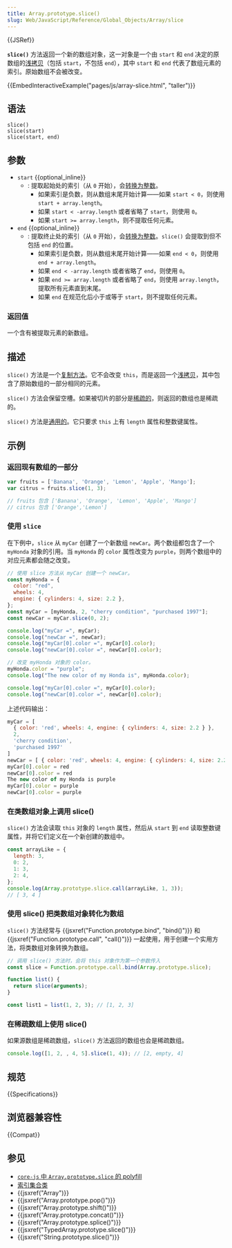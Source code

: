 ```yaml
---
title: Array.prototype.slice()
slug: Web/JavaScript/Reference/Global_Objects/Array/slice
---
```


{{JSRef}}

**`slice()`** 方法返回一个新的数组对象，这一对象是一个由 `start` 和 `end` 决定的原数组的[浅拷贝](/zh-CN/docs/Glossary/Shallow_copy)（包括 `start`，不包括 `end`），其中 `start` 和 `end` 代表了数组元素的索引。原始数组不会被改变。

{{EmbedInteractiveExample("pages/js/array-slice.html", "taller")}}

## 语法

```js-nolint
slice()
slice(start)
slice(start, end)
```

## 参数

- `start` {{optional_inline}}
  - : 提取起始处的索引（从 `0` 开始），会[转换为整数](/zh-CN/docs/Web/JavaScript/Reference/Global_Objects/Number#整数转换)。
    - 如果索引是负数，则从数组末尾开始计算——如果 `start < 0`，则使用 `start + array.length`。
    - 如果 `start < -array.length` 或者省略了 `start`，则使用 `0`。
    - 如果 `start >= array.length`，则不提取任何元素。
- `end` {{optional_inline}}
  - : 提取终止处的索引（从 `0` 开始），会[转换为整数](/zh-CN/docs/Web/JavaScript/Reference/Global_Objects/Number#整数转换)。`slice()` 会提取到但不包括 `end` 的位置。
    - 如果索引是负数，则从数组末尾开始计算——如果 `end < 0`，则使用 `end + array.length`。
    - 如果 `end < -array.length` 或者省略了 `end`，则使用 `0`。
    - 如果 `end >= array.length` 或者省略了 `end`，则使用 `array.length`，提取所有元素直到末尾。
    - 如果 `end` 在规范化后小于或等于 `start`，则不提取任何元素。

### 返回值

一个含有被提取元素的新数组。

## 描述

`slice()` 方法是一个[复制方法](/zh-CN/docs/Web/JavaScript/Reference/Global_Objects/Array#复制方法和修改方法)。它不会改变 `this`，而是返回一个[浅拷贝](/zh-CN/docs/Glossary/Shallow_copy)，其中包含了原始数组的一部分相同的元素。

`slice()` 方法会保留空槽。如果被切片的部分是[稀疏的](/zh-CN/docs/Web/JavaScript/Guide/Indexed_collections#稀疏数组)，则返回的数组也是稀疏的。

`slice()` 方法是[通用的](/zh-CN/docs/Web/JavaScript/Reference/Global_Objects/Array#通用数组方法)。它只要求 `this` 上有 `length` 属性和整数键属性。

## 示例

### 返回现有数组的一部分

```js
var fruits = ['Banana', 'Orange', 'Lemon', 'Apple', 'Mango'];
var citrus = fruits.slice(1, 3);

// fruits 包含 ['Banana', 'Orange', 'Lemon', 'Apple', 'Mango']
// citrus 包含 ['Orange','Lemon']
```

### 使用 `slice`

在下例中，`slice` 从 `myCar` 创建了一个新数组 `newCar`。两个数组都包含了一个 `myHonda` 对象的引用。当 `myHonda` 的 `color` 属性改变为 `purple`，则两个数组中的对应元素都会随之改变。

```js
// 使用 slice 方法从 myCar 创建一个 newCar。
const myHonda = {
  color: "red",
  wheels: 4,
  engine: { cylinders: 4, size: 2.2 },
};
const myCar = [myHonda, 2, "cherry condition", "purchased 1997"];
const newCar = myCar.slice(0, 2);

console.log("myCar =", myCar);
console.log("newCar =", newCar);
console.log("myCar[0].color =", myCar[0].color);
console.log("newCar[0].color =", newCar[0].color);

// 改变 myHonda 对象的 color。
myHonda.color = "purple";
console.log("The new color of my Honda is", myHonda.color);

console.log("myCar[0].color =", myCar[0].color);
console.log("newCar[0].color =", newCar[0].color);
```

上述代码输出：

```js
myCar = [
  { color: 'red', wheels: 4, engine: { cylinders: 4, size: 2.2 } },
  2,
  'cherry condition',
  'purchased 1997'
]
newCar = [ { color: 'red', wheels: 4, engine: { cylinders: 4, size: 2.2 } }, 2 ]
myCar[0].color = red
newCar[0].color = red
The new color of my Honda is purple
myCar[0].color = purple
newCar[0].color = purple
```

### 在类数组对象上调用 slice()

`slice()` 方法会读取 `this` 对象的 `length` 属性，然后从 `start` 到 `end` 读取整数键属性，并将它们定义在一个新创建的数组中。

```js
const arrayLike = {
  length: 3,
  0: 2,
  1: 3,
  2: 4,
};
console.log(Array.prototype.slice.call(arrayLike, 1, 3));
// [ 3, 4 ]
```

### 使用 slice() 把类数组对象转化为数组

`slice()` 方法经常与 {{jsxref("Function.prototype.bind", "bind()")}} 和 {{jsxref("Function.prototype.call", "call()")}} 一起使用，用于创建一个实用方法，将类数组对象转换为数组。

```js
// 调用 slice() 方法时，会将 this 对象作为第一个参数传入
const slice = Function.prototype.call.bind(Array.prototype.slice);

function list() {
  return slice(arguments);
}

const list1 = list(1, 2, 3); // [1, 2, 3]
```

### 在稀疏数组上使用 slice()

如果源数组是稀疏数组，`slice()` 方法返回的数组也会是稀疏数组。

```js
console.log([1, 2, , 4, 5].slice(1, 4)); // [2, empty, 4]
```

## 规范

{{Specifications}}

## 浏览器兼容性

{{Compat}}

## 参见

- [`core-js` 中 `Array.prototype.slice` 的 polyfill](https://github.com/zloirock/core-js#ecmascript-array)
- [索引集合类](/zh-CN/docs/Web/JavaScript/Guide/Indexed_collections)
- {{jsxref("Array")}}
- {{jsxref("Array.prototype.pop()")}}
- {{jsxref("Array.prototype.shift()")}}
- {{jsxref("Array.prototype.concat()")}}
- {{jsxref("Array.prototype.splice()")}}
- {{jsxref("TypedArray.prototype.slice()")}}
- {{jsxref("String.prototype.slice()")}}
